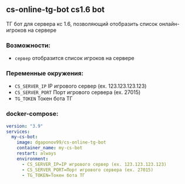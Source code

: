 ## cs-online-tg-bot cs1.6 bot

ТГ бот для сервера кс 1.6, позволяющий отобразить список онлайн-игроков на сервере

### Возможности:
- `сервер` отобразится список игроков на сервере

### Переменные окружения:
- `CS_SERVER_IP` IP игрового сервер (ex. 123.123.123.123)
- `CS_SERVER_PORT` Порт игрового сервера (ex. 27015)
- `TG_TOKEN` Токен бота ТГ

### docker-compose:
```yaml
version: "3.9"
services:
  my-cs-bot:
    image: dgaponov99/cs-online-tg-bot
    container_name: my-cs-bot
    restart: always
    environment:
      - CS_SERVER_IP=IP игрового сервер (ex. 123.123.123.123)
      - CS_SERVER_PORT=Порт игрового сервера (ex. 27015)
      - TG_TOKEN=Токен бота ТГ
```